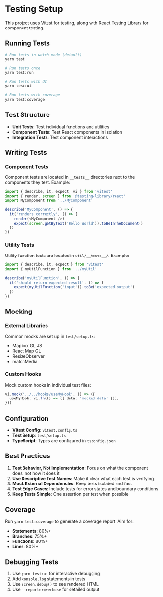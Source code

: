 # Testing Setup

This project uses [Vitest](https://vitest.dev/) for testing, along with React Testing Library for component testing.

## Running Tests

```bash
# Run tests in watch mode (default)
yarn test

# Run tests once
yarn test:run

# Run tests with UI
yarn test:ui

# Run tests with coverage
yarn test:coverage
```

## Test Structure

- **Unit Tests**: Test individual functions and utilities
- **Component Tests**: Test React components in isolation
- **Integration Tests**: Test component interactions

## Writing Tests

### Component Tests

Component tests are located in `__tests__` directories next to the components they test. Example:

```typescript
import { describe, it, expect, vi } from 'vitest'
import { render, screen } from '@testing-library/react'
import MyComponent from '../MyComponent'

describe('MyComponent', () => {
  it('renders correctly', () => {
    render(<MyComponent />)
    expect(screen.getByText('Hello World')).toBeInTheDocument()
  })
})
```

### Utility Tests

Utility function tests are located in `util/__tests__/`. Example:

```typescript
import { describe, it, expect } from 'vitest'
import { myUtilFunction } from '../myUtil'

describe('myUtilFunction', () => {
  it('should return expected result', () => {
    expect(myUtilFunction('input')).toBe('expected output')
  })
})
```

## Mocking

### External Libraries

Common mocks are set up in `test/setup.ts`:
- Mapbox GL JS
- React Map GL
- ResizeObserver
- matchMedia

### Custom Hooks

Mock custom hooks in individual test files:

```typescript
vi.mock('../../hooks/useMyHook', () => ({
  useMyHook: vi.fn(() => ({ data: 'mocked data' })),
}))
```

## Configuration

- **Vitest Config**: `vitest.config.ts`
- **Test Setup**: `test/setup.ts`
- **TypeScript**: Types are configured in `tsconfig.json`

## Best Practices

1. **Test Behavior, Not Implementation**: Focus on what the component does, not how it does it
2. **Use Descriptive Test Names**: Make it clear what each test is verifying
3. **Mock External Dependencies**: Keep tests isolated and fast
4. **Test Edge Cases**: Include tests for error states and boundary conditions
5. **Keep Tests Simple**: One assertion per test when possible

## Coverage

Run `yarn test:coverage` to generate a coverage report. Aim for:
- **Statements**: 80%+
- **Branches**: 75%+
- **Functions**: 80%+
- **Lines**: 80%+

## Debugging Tests

1. Use `yarn test:ui` for interactive debugging
2. Add `console.log` statements in tests
3. Use `screen.debug()` to see rendered HTML
4. Use `--reporter=verbose` for detailed output 